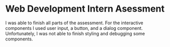 # Web Development Intern Asessment

I was able to finish all parts of the assessment. For the interactive components I used user input, a button, and a dialog component. Unfortunately, I was not able to finish styling and debugging some components.
